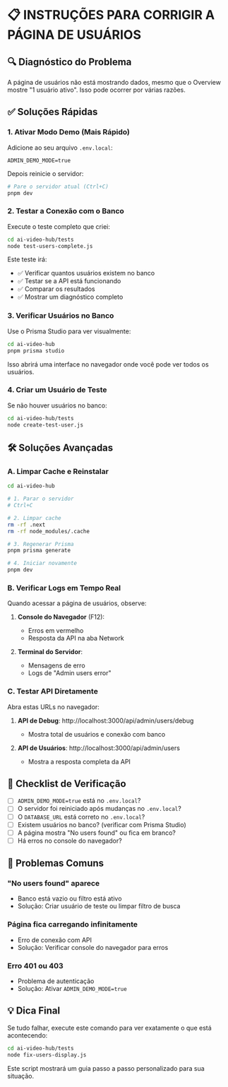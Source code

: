 # 📋 INSTRUÇÕES PARA CORRIGIR A PÁGINA DE USUÁRIOS

## 🔍 Diagnóstico do Problema

A página de usuários não está mostrando dados, mesmo que o Overview mostre "1 usuário ativo". Isso pode ocorrer por várias razões.

## ✅ Soluções Rápidas

### 1. Ativar Modo Demo (Mais Rápido)

Adicione ao seu arquivo `.env.local`:
```
ADMIN_DEMO_MODE=true
```

Depois reinicie o servidor:
```bash
# Pare o servidor atual (Ctrl+C)
pnpm dev
```

### 2. Testar a Conexão com o Banco

Execute o teste completo que criei:
```bash
cd ai-video-hub/tests
node test-users-complete.js
```

Este teste irá:
- ✅ Verificar quantos usuários existem no banco
- ✅ Testar se a API está funcionando
- ✅ Comparar os resultados
- ✅ Mostrar um diagnóstico completo

### 3. Verificar Usuários no Banco

Use o Prisma Studio para ver visualmente:
```bash
cd ai-video-hub
pnpm prisma studio
```

Isso abrirá uma interface no navegador onde você pode ver todos os usuários.

### 4. Criar um Usuário de Teste

Se não houver usuários no banco:
```bash
cd ai-video-hub/tests
node create-test-user.js
```

## 🛠️ Soluções Avançadas

### A. Limpar Cache e Reinstalar

```bash
cd ai-video-hub

# 1. Parar o servidor
# Ctrl+C

# 2. Limpar cache
rm -rf .next
rm -rf node_modules/.cache

# 3. Regenerar Prisma
pnpm prisma generate

# 4. Iniciar novamente
pnpm dev
```

### B. Verificar Logs em Tempo Real

Quando acessar a página de usuários, observe:

1. **Console do Navegador** (F12):
   - Erros em vermelho
   - Resposta da API na aba Network

2. **Terminal do Servidor**:
   - Mensagens de erro
   - Logs de "Admin users error"

### C. Testar API Diretamente

Abra estas URLs no navegador:

1. **API de Debug**: http://localhost:3000/api/admin/users/debug
   - Mostra total de usuários e conexão com banco

2. **API de Usuários**: http://localhost:3000/api/admin/users
   - Mostra a resposta completa da API

## 📝 Checklist de Verificação

- [ ] `ADMIN_DEMO_MODE=true` está no `.env.local`?
- [ ] O servidor foi reiniciado após mudanças no `.env.local`?
- [ ] O `DATABASE_URL` está correto no `.env.local`?
- [ ] Existem usuários no banco? (verificar com Prisma Studio)
- [ ] A página mostra "No users found" ou fica em branco?
- [ ] Há erros no console do navegador?

## 🚨 Problemas Comuns

### "No users found" aparece
- Banco está vazio ou filtro está ativo
- Solução: Criar usuário de teste ou limpar filtro de busca

### Página fica carregando infinitamente
- Erro de conexão com API
- Solução: Verificar console do navegador para erros

### Erro 401 ou 403
- Problema de autenticação
- Solução: Ativar `ADMIN_DEMO_MODE=true`

## 💡 Dica Final

Se tudo falhar, execute este comando para ver exatamente o que está acontecendo:
```bash
cd ai-video-hub/tests
node fix-users-display.js
```

Este script mostrará um guia passo a passo personalizado para sua situação.
